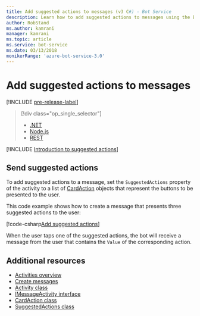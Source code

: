 ```yaml
---
title: Add suggested actions to messages (v3 C#) - Bot Service
description: Learn how to add suggested actions to messages using the Bot Framework SDK for .NET.
author: RobStand
ms.author: kamrani
manager: kamrani
ms.topic: article
ms.service: bot-service
ms.date: 03/13/2018
monikerRange: 'azure-bot-service-3.0'
---
```

# Add suggested actions to messages

[!INCLUDE [pre-release-label](../includes/pre-release-label-v3.md)]

> [!div class="op_single_selector"]
> - [.NET](../dotnet/bot-builder-dotnet-add-suggested-actions.md)
> - [Node.js](../nodejs/bot-builder-nodejs-send-suggested-actions.md)
> - [REST](../rest-api/bot-framework-rest-connector-add-suggested-actions.md)

[!INCLUDE [Introduction to suggested actions](../includes/snippet-suggested-actions-intro.md)]

## Send suggested actions

To add suggested actions to a message, set the `SuggestedActions` property of the activity to a list of [CardAction][cardAction] objects that represent the buttons to be presented to the user. 

This code example shows how to create a message that presents three suggested actions to the user:

[!code-csharp[Add suggested actions](../includes/code/dotnet-add-suggested-actions.cs#addSuggestedActions)]

When the user taps one of the suggested actions, the bot will receive a message from the user that contains the `Value` of the corresponding action.

## Additional resources

- [Activities overview](bot-builder-dotnet-activities.md)
- [Create messages](bot-builder-dotnet-create-messages.md)
- [Activity class](https://aka.ms/ActivityClass-dotnet-API)
- <a href="/dotnet/api/microsoft.bot.connector.imessageactivity" target="_blank">IMessageActivity interface</a>
- <a href="/dotnet/api/microsoft.bot.connector.cardaction" target="_blank">CardAction class</a>
- <a href="/dotnet/api/microsoft.bot.connector.suggestedactions" target="_blank">SuggestedActions class</a>

[cardAction]: /dotnet/api/microsoft.bot.connector.cardaction

[inspector]: ../bot-service-channel-inspector.md


